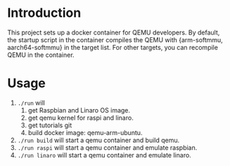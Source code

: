 # Introduction
This project sets up a docker container for QEMU developers. 
By default, the startup script in the container compiles the QEMU with {arm-softmmu, aarch64-softmmu} in the target list. 
For other targets, you can recompile QEMU in the container.  

# Usage
1. `./run` will
    1. get Raspbian and Linaro OS image.
    2. get qemu kernel for raspi and linaro.
    4. get tutorials git
    3. build docker image: qemu-arm-ubuntu.
2. `./run build` will start a qemu container and build qemu.
3. `./run raspi` will start a qemu container and emulate raspbian.
4. `./run linaro` will start a qemu container and emulate linaro.
